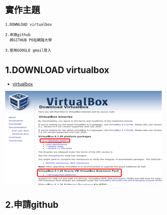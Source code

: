 # 實作主題
```
1.DOWNLOAD virtualbox

2.申請github    
  將GITHUB PO在網路大學

3.使用GOOGLE gmail登入
```

# 1.DOWNLOAD virtualbox

- [virtualbox](https://www.virtualbox.org/wiki/Downloads)

![下載紅色的兩個檔案](./20210915virtualbox.png)

# 2.申請github
